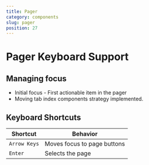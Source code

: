 ```yaml
---
title: Pager
category: components
slug: pager
position: 27
---
```

# Pager Keyboard Support

## Managing focus
- Initial focus - First actionable item in the pager
- Moving tab index components strategy implemented.

## Keyboard Shortcuts

| Shortcut | Behavior |
|----------|----------|
| `Arrow Keys` | Moves focus to page buttons|
| `Enter`| Selects the page|
